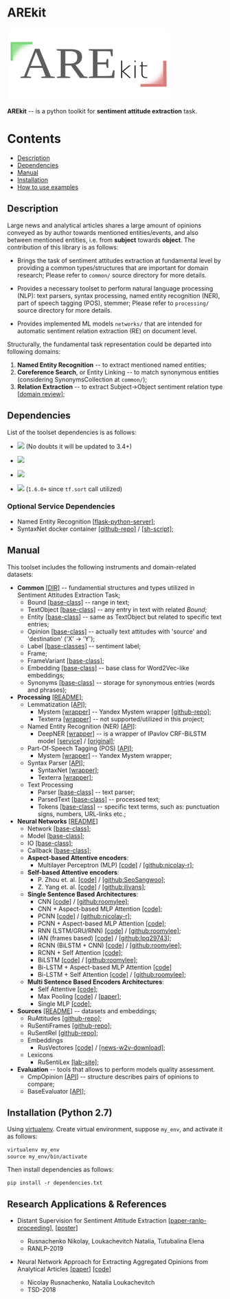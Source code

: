# AREkit

![](logo.png)

**AREkit** -- is a python toolkit for **sentiment attitude extraction** task.

# Contents
* [Description](#description)
* [Dependencies](#dependencies)
* [Manual](#manual-update-in-progress)
* [Installation](#installation)
* [How to use examples](#usage-update-in-progress)

## Description

Large news and analytical articles shares a large amount of opinions conveyed as by author towards
mentioned entities/events, and also between mentioned entities, i.e. from **subject** towards **object**.
The contribution of this library is as follows:

* Brings the task of sentiment attitudes extraction at
fundamental level by providing a common types/structures that are important for domain research;
Please refer to `common/` source directory for more details.

* Provides a necessary toolset to perform natural language processing (NLP):
text parsers,
syntax processing,
named entity recognition (NER),
part of speech tagging (POS),
stemmer;
Please refer to `processing/` source directory for more details.

* Provides implemented ML models `networks/` that are intended for automatic sentiment relation extraction (RE)
on document level.

Structurally, the fundamental task representation could be departed into following domains:

1. **Named Entity Recognition** -- to extract mentioned named entities;
3. **Coreference Search**, or Entity Linking -- to match synonymous entities
(considering SynonymsCollection at `common/`);
2. **Relation Extraction** -- to extract Subject->Object sentiment relation type
[[domain review](https://github.com/roomylee/awesome-relation-extraction)];

## Dependencies

List of the toolset dependencies is as follows:

* ![](https://img.shields.io/badge/Python-2.7-brightgreen.svg) (No doubts it will be updated to 3.4+)

* ![](https://img.shields.io/badge/pymystem3-0.1.9-yellowgreen.svg)

* ![](https://img.shields.io/badge/Pandas-0.20.3-yellowgreen.svg)

* ![](https://img.shields.io/badge/Tensorflow-1.12.0-yellowgreen.svg) 
(`1.6.0+` since `tf.sort` call utilized)

### Optional Service Dependencies
* Named Entity Recognition
    [[flask-python-server]](https://github.com/nicolay-r/ner-flask-wrapper);
* SyntaxNet docker container
    [[github-repo]]() /
    [[sh-script]](syntaxnet_start.sh);

## Manual

This toolset includes the following instruments and domain-related datasets:

* **Common** [[DIR]](networks) -- fundamential structures and types utilized in Sentiment Attitudes Extraction Task;
    * Bound [[base-class]](common/bound.py) -- range in text;
    * TextObject [[base-class]](common/text_object.py) -- any entry in text with related *Bound*;
    * Entity [[base-class]](common/entities/base.py) -- same as TextObject but related to specific text entries;
    * Opinion [[base-class]](common/opinions/base.py) -- actually text attitudes with 'source' and 'destination' ('X' -> 'Y');
    * Label [[base-classes]](common/labels/base.py) -- sentiment label;
    * Frame;
    * FrameVariant [[base-class]](common/frame_variants/base.py);
    * Embedding [[base-class]](common/embeddings/base.py) -- base class for Word2Vec-like embeddings;
    * Synonyms [[base-class]](common/synonyms.py) -- storage for synonymous entries (words and phrases);
* **Processing** [[README]](processing/README.md);
    * Lemmatization [[API]](processing/lemmatization/base.py);
        - Mystem [[wrapper]](processing/lemmatization/mystem.py) -- Yandex Mystem wrapper
            [[github-repo]](https://github.com/dmitry/yandex_mystem);
        - Texterra [[wrapper]](processing/lemmatization/texterra_wrap.py) -- not supported/utilized in this project;
    * Named Entity Recognition (NER) [[API]](processing/ner/base.py):
        - DeepNER [[wrapper]](processing/ner/deepner_wrap.py) -- is a wrapper of IPavlov CRF-BiLSTM model
            [[service]](https://github.com/nicolay-r/ner-flask-wrapper) /
            [[original]](https://github.com/deepmipt/ner);
    * Part-Of-Speech Tagging (POS) [[API]](processing/pos/base.py);
        - Mystem [[wrapper]](processing/pos/mystem_wrap.py) -- Yandex Mystem wrapper;
    * Syntax Parser [[API]](processing/syntax/base.py);
        - SyntaxNet [[wrapper]](processing/syntax/syntaxnet_wrap.py);
        - Texterra [[wrapper]](processing/syntax/texterra_wrap.py);
    * Text Processing
        - Parser [[base-class]](processing/text/parser.py) -- text parser;
        - ParsedText [[base-class]](processing/text/parsed.py) -- processed text;
        - Tokens [[base-class]](processing/text/tokens.py) -- specific text terms, such as: punctuation signs, numbers, URL-links etc.;
* **Neural Networks** [[README]](networks/README.md)
    * Network [[base-class]](networks/network.py);
    * Model [[base-class]](networks/tf_model.py);
    * IO [[base-class]](networks/network_io.py);
    * Callback [[base-class]](networks/callback.py);
    * **Aspect-based Attentive encoders**:
        - Multilayer Perceptron (MLP)
            [[code]](networks/attention/architectures/mlp.py) /
            [[github:nicolay-r]](https://github.com/nicolay-r/mlp-attention);
    * **Self-based Attentive encoders**:
        - P. Zhou et. al.
            [[code]](networks/attention/architectures/self_p_zhou.py) /
            [[github:SeoSangwoo]](https://github.com/SeoSangwoo/Attention-Based-BiLSTM-relation-extraction);
        - Z. Yang et. al.
            [[code]](networks/attention/architectures/self_z_yang.py) /
            [[github:ilivans]](https://github.com/ilivans/tf-rnn-attention);
    * **Single Sentence Based Architectures**:
        - CNN
            [[code]](networks/context/architectures/cnn.py) /
            [[github:roomylee]](https://github.com/roomylee/cnn-relation-extraction);
        - CNN + Aspect-based MLP Attention
            [[code]](networks/context/architectures/att_cnn_base.py);
        - PCNN
            [[code]](networks/context/architectures/pcnn.py) /
            [[github:nicolay-r]](https://github.com/nicolay-r/sentiment-pcnn);
        - PCNN + Aspect-based MLP Attention
            [[code]](networks/context/architectures/att_pcnn_base.py);
        - RNN (LSTM/GRU/RNN)
            [[code]](networks/context/architectures/rnn.py) /
            [[github:roomylee]](https://github.com/roomylee/rnn-text-classification-tf);
        - IAN (frames based)
            [[code]](networks/context/architectures/contrib/ian_frames.py) /
            [[github:lpq29743]](https://github.com/lpq29743/IAN);
        - RCNN (BiLSTM + CNN)
            [[code]](networks/context/architectures/rcnn.py) /
            [[github:roomylee]](https://github.com/roomylee/rcnn-text-classification);
        - RCNN + Self Attention
            [[code]](networks/context/architectures/rcnn_self.py);
        - BiLSTM
            [[code]](networks/context/architectures/bilstm.py) /
            [[github:roomylee]](https://github.com/roomylee/rnn-text-classification-tf);
        - Bi-LSTM + Aspect-based MLP Attention 
            [[code]](networks/context/architectures/att_bilstm_base.py)
        - Bi-LSTM + Self Attention
            [[code]](networks/context/architectures/self_att_bilstm.py) /
            [[github:roomylee]](https://github.com/roomylee/self-attentive-emb-tf);
    * **Multi Sentence Based Encoders Architectures**:
        - Self Attentive 
            [[code]](networks/multi/architectures/att_self.py);
        - Max Pooling
            [[code]](networks/multi/architectures/max_pooling.py) /
            [[paper]](https://pdfs.semanticscholar.org/8731/369a707046f3f8dd463d1fd107de31d40a24.pdf);
        - Single MLP
            [[code]](networks/multi/architectures/base_single_mlp.py);
* **Sources** [[README]](source/README.md) -- datasets and embeddings;
    * RuAttitudes [[github-repo]](https://github.com/nicolay-r/RuAttitudes);
    * RuSentiFrames [[github-repo]](https://github.com/nicolay-r/RuSentiFrames);
    * RuSentRel [[github-repo]](https://github.com/nicolay-r/RuSentRel);
    * Embeddings
        * RusVectores 
            [[code]](source/embeddings/rusvectores.py) /
            [[news-w2v-download]](http://rusvectores.org/static/models/rusvectores2/news_mystem_skipgram_1000_20_2015.bin.gz);
    * Lexicons
        * RuSentiLex [[lab-site]](https://www.labinform.ru/pub/rusentilex/index.htm);
* **Evaluation** -- tools that allows to perform models quality assessment.
    * CmpOpinion [[API]](evaluation/cmp_opinions.py) -- structure describes pairs of opinions to compare;
    * BaseEvaluator [[API]](evaluation/evaluators/base.py);

## Installation (Python 2.7)
Using [virtualenv](https://www.pythoncentral.io/how-to-install-virtualenv-python/). 
Create virtual environment, suppose `my_env`, and activate it as follows:
```
virtualenv my_env
source my_env/bin/activate
```

Then install dependencies as follows:
```
pip install -r dependencies.txt
```

## Research Applications & References

* Distant Supervision for Sentiment Attitude Extraction
[[paper-ranlp-proceeding]](http://lml.bas.bg/ranlp2019/proceedings-ranlp-2019.pdf),
[[poster]](docs/ranlp_2019_poster_portrait.pdf)
    * Rusnachenko Nikolay, Loukachevitch Natalia, Tutubalina Elena
    * RANLP-2019

* Neural Network Approach for Extracting Aggregated Opinions from Analytical Articles 
[[paper]](https://link.springer.com/chapter/10.1007/978-3-030-23584-0_10)
[[code]](https://github.com/nicolay-r/sentiment-pcnn/tree/ccis-2019)
    * Nicolay Rusnachenko, Natalia Loukachevitch 
    * TSD-2018

